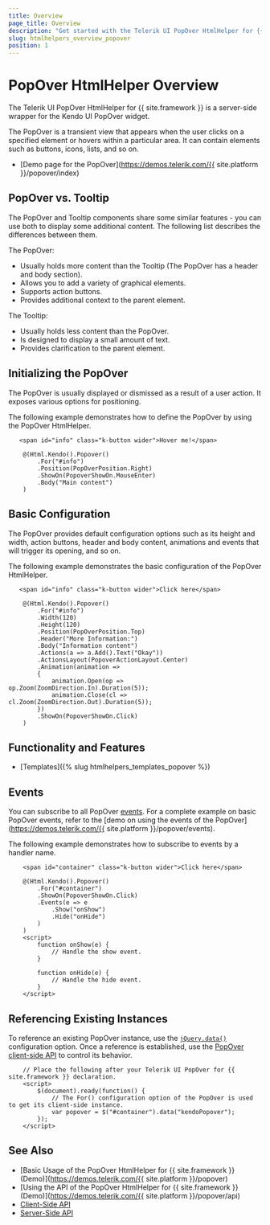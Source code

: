 ```yaml
---
title: Overview
page_title: Overview
description: "Get started with the Telerik UI PopOver HtmlHelper for {{ site.framework }} and learn how to initialize and configure it."
slug: htmlhelpers_overview_popover
position: 1
---
```


# PopOver HtmlHelper Overview

The Telerik UI PopOver HtmlHelper for {{ site.framework }} is a server-side wrapper for the Kendo UI PopOver widget.

The PopOver is a transient view that appears when the user clicks on a specified element or hovers within a particular area. It can contain elements such as buttons, icons, lists, and so on. 

* [Demo page for the PopOver](https://demos.telerik.com/{{ site.platform }}/popover/index)

## PopOver vs. Tooltip

The PopOver and Tooltip components share some similar features - you can use both to display some additional content. The following list describes the differences between them.

The PopOver:

* Usually holds more content than the Tooltip (The PopOver has a header and body section).
* Allows you to add a variety of graphical elements.
* Supports action buttons.
* Provides additional context to the parent element.

The Tooltip:

* Usually holds less content than the PopOver.
* Is designed to display a small amount of text.
* Provides clarification to the parent element.

## Initializing the PopOver

The PopOver is usually displayed or dismissed as a result of a user action. It exposes various options for positioning.

The following example demonstrates how to define the PopOver by using the PopOver HtmlHelper.

```
   <span id="info" class="k-button wider">Hover me!</span>

    @(Html.Kendo().Popover()
        .For("#info")
        .Position(PopOverPosition.Right)
        .ShowOn(PopoverShowOn.MouseEnter)
        .Body("Main content")
    )
```

## Basic Configuration

The PopOver provides default configuration options such as its height and width, action buttons, header and body content, animations and events that will trigger its opening, and so on.

The following example demonstrates the basic configuration of the PopOver HtmlHelper.

```
   <span id="info" class="k-button wider">Click here</span>

    @(Html.Kendo().Popover()
        .For("#info")
        .Width(120)
        .Height(120)
        .Position(PopOverPosition.Top)
        .Header("More Information:")
        .Body("Information content")
        .Actions(a => a.Add().Text("Okay"))
        .ActionsLayout(PopoverActionLayout.Center)
        .Animation(animation =>
        {
            animation.Open(op => op.Zoom(ZoomDirection.In).Duration(5));
            animation.Close(cl => cl.Zoom(ZoomDirection.Out).Duration(5));
        })
        .ShowOn(PopoverShowOn.Click)
    )
```

## Functionality and Features

* [Templates]({% slug htmlhelpers_templates_popover %})

## Events

You can subscribe to all PopOver [events](https://docs.telerik.com/kendo-ui/api/javascript/ui/popover#events). For a complete example on basic PopOver events, refer to the [demo on using the events of the PopOver](https://demos.telerik.com/{{ site.platform }}/popover/events).

The following example demonstrates how to subscribe to events by a handler name.

```
    <span id="container" class="k-button wider">Click here</span>

    @(Html.Kendo().Popover()
        .For("#container")
        .ShowOn(PopoverShowOn.Click)
        .Events(e => e
            .Show("onShow")
            .Hide("onHide")
        )
    )
    <script>
        function onShow(e) {
            // Handle the show event.
        }

        function onHide(e) {
            // Handle the hide event.
        }
    </script>
```

## Referencing Existing Instances

To reference an existing PopOver instance, use the [`jQuery.data()`](https://api.jquery.com/jQuery.data/) configuration option. Once a reference is established, use the [PopOver client-side API](https://docs.telerik.com/kendo-ui/api/javascript/ui/popover#methods) to control its behavior.

```
    // Place the following after your Telerik UI PopOver for {{ site.framework }} declaration.
    <script>
        $(document).ready(function() {
            // The For() configuration option of the PopOver is used to get its client-side instance.
            var popover = $("#container").data("kendoPopover");
        });
    </script>
```

## See Also

* [Basic Usage of the PopOver HtmlHelper for {{ site.framework }} (Demo)](https://demos.telerik.com/{{ site.platform }}/popover)
* [Using the API of the PopOver HtmlHelper for {{ site.framework }} (Demo)](https://demos.telerik.com/{{ site.platform }}/popover/api)
* [Client-Side API](https://docs.telerik.com/kendo-ui/api/javascript/ui/popover)
* [Server-Side API](/api/popover)
